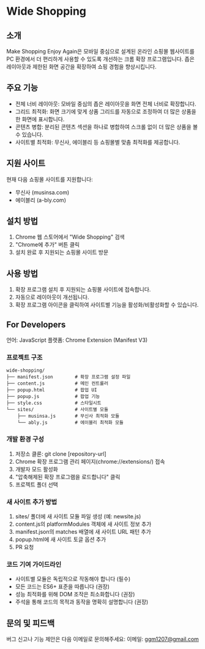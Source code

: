 # Wide Shopping

## 소개

Make Shopping Enjoy Again은 모바일 중심으로 설계된 온라인 쇼핑몰 웹사이트를 PC 환경에서 더 편리하게 사용할 수 있도록 개선하는 크롬 확장 프로그램입니다. 좁은 레이아웃과 제한된 화면 공간을 확장하여 쇼핑 경험을 향상시킵니다.

## 주요 기능

- 전체 너비 레이아웃: 모바일 중심의 좁은 레이아웃을 화면 전체 너비로 확장합니다.
- 그리드 최적화: 화면 크기에 맞게 상품 그리드를 자동으로 조정하여 더 많은 상품을 한 화면에 표시합니다.
- 콘텐츠 병합: 분리된 콘텐츠 섹션을 하나로 병합하여 스크롤 없이 더 많은 상품을 볼 수 있습니다.
- 사이트별 최적화: 무신사, 에이블리 등 쇼핑몰별 맞춤 최적화를 제공합니다.

## 지원 사이트

현재 다음 쇼핑몰 사이트를 지원합니다:

- 무신사 (musinsa.com)
- 에이블리 (a-bly.com)

## 설치 방법

1. Chrome 웹 스토어에서 "Wide Shopping" 검색
2. "Chrome에 추가" 버튼 클릭
3. 설치 완료 후 지원되는 쇼핑몰 사이트 방문

## 사용 방법

1. 확장 프로그램 설치 후 지원되는 쇼핑몰 사이트에 접속합니다.
2. 자동으로 레이아웃이 개선됩니다.
3. 확장 프로그램 아이콘을 클릭하여 사이트별 기능을 활성화/비활성화할 수 있습니다.

## For Developers

언어: JavaScript
플랫폼: Chrome Extension (Manifest V3)

### 프로젝트 구조

```
wide-shopping/
├── manifest.json        # 확장 프로그램 설정 파일
├── content.js           # 메인 컨트롤러
├── popup.html           # 팝업 UI
├── popup.js             # 팝업 기능
├── style.css            # 스타일시트
└── sites/               # 사이트별 모듈
    ├── musinsa.js       # 무신사 최적화 모듈
    └── ably.js          # 에이블리 최적화 모듈
```

### 개발 환경 구성

1. 저장소 클론: git clone [repository-url]
2. Chrome 확장 프로그램 관리 페이지(chrome://extensions/) 접속
3. 개발자 모드 활성화
4. "압축해제된 확장 프로그램을 로드합니다" 클릭
5. 프로젝트 폴더 선택

### 새 사이트 추가 방법

1. sites/ 폴더에 새 사이트 모듈 파일 생성 (예: newsite.js)
2. content.js의 platformModules 객체에 새 사이트 정보 추가
3. manifest.json의 matches 배열에 새 사이트 URL 패턴 추가
4. popup.html에 새 사이트 토글 옵션 추가
5. PR 요청

### 코드 기여 가이드라인

- 사이트별 모듈은 독립적으로 작동해야 합니다 (필수)
- 모든 코드는 ES6+ 표준을 따릅니다 (권장)
- 성능 최적화를 위해 DOM 조작은 최소화합니다 (권장)
- 주석을 통해 코드의 목적과 동작을 명확히 설명합니다 (권장)

## 문의 및 피드백

버그 신고나 기능 제안은 다음 이메일로 문의해주세요:
이메일: ggm1207@gmail.com
